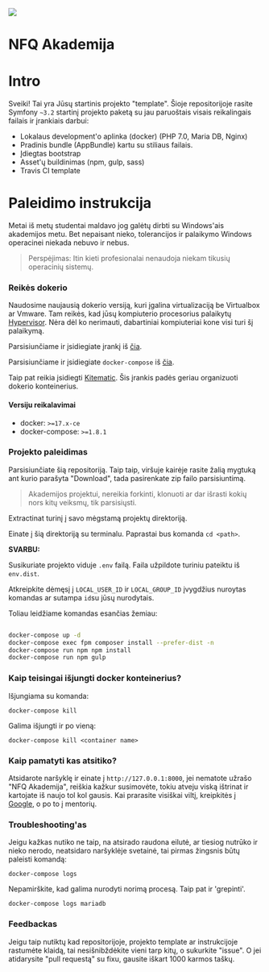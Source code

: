 ![](https://avatars0.githubusercontent.com/u/4995607?v=3&s=100)

NFQ Akademija
============

# Intro

Sveiki! Tai yra Jūsų startinis projekto "template". 
Šioje repositorijoje rasite Symfony `~3.2` startinį projekto paketą su jau paruoštais 
visais reikalingais failais ir įrankiais darbui:
 
- Lokalaus development'o aplinka (docker) (PHP 7.0, Maria DB, Nginx)
- Pradinis bundle (AppBundle) kartu su stiliaus failais.
- Įdiegtas bootstrap
- Asset'ų buildinimas (npm, gulp, sass)
- Travis CI template


# Paleidimo instrukcija

Metai iš metų studentai maldavo jog galėtų dirbti su Windows'ais akademijos metu.
 Bet nepaisant nieko, tolerancijos ir palaikymo Windows operacinei niekada nebuvo ir nebus.  

> Perspėjimas: Itin kieti profesionalai nenaudoja niekam tikusių operacinių sistemų. 

### Reikės dokerio

Naudosime naujausią dokerio versiją, kuri įgalina virtualizaciją be Virtualbox ar Vmware.
 Tam reikės, kad jūsų kompiuterio procesorius palaikytų [Hypervisor](https://en.wikipedia.org/wiki/Hypervisor).
 Nėra dėl ko nerimauti, dabartiniai kompiuteriai kone visi turi šį palaikymą.

Parsisiunčiame ir įsidiegiate įrankį iš [čia](https://www.digitalocean.com/community/tutorials/how-to-install-and-use-docker-on-ubuntu-16-04).

Parsisiunčiame ir įsidiegiate `docker-compose` iš [čia](https://github.com/docker/compose/releases).

Taip pat reikia įsidiegti [Kitematic](https://github.com/docker/kitematic/releases).
 Šis įrankis padės geriau organizuoti dokerio konteinerius. 

#### Versiju reikalavimai
* docker: `>=17.x-ce`
* docker-compose: `>=1.8.1`


### Projekto paleidimas

Parsisiunčiate šią repositoriją. Taip taip, viršuje kairėje rasite žalią mygtuką ant kurio parašyta "Download", tada pasirenkate zip failo parsisiuntimą.
 
> Akademijos projektui, nereikia forkinti, klonuoti ar dar išrasti kokių nors kitų veiksmų, tik parsisiųsti.
 
Extractinat turinį į savo mėgstamą projektų direktoriją.

Einate į šią direktoriją su terminalu. Paprastai bus komanda `cd <path>`.

**SVARBU:**

Susikuriate projekto viduje `.env` failą. Faila užpildote turiniu pateiktu iš `env.dist`.

Atkreipkite dėmęsį į `LOCAL_USER_ID` ir `LOCAL_GROUP_ID` įvygdžius nuroytas komandas ar sutampa `id`su jūsų nurodytais.

Toliau leidžiame komandas esančias žemiau:

```bash

docker-compose up -d
docker-compose exec fpm composer install --prefer-dist -n
docker-compose run npm npm install
docker-compose run npm gulp

```

### Kaip teisingai išjungti docker konteinerius?

Išjungiama su komanda:
```
docker-compose kill
```

Galima išjungti ir po vieną:
```
docker-compose kill <container name>
```


### Kaip pamatyti kas atsitiko?

Atsidarote naršyklę ir einate į `http://127.0.0.1:8000`,
 jei nematote užrašo "NFQ Akademija", reiškia kažkur susimovėte,
 tokiu atveju viską ištrinat ir kartojate iš naujo tol kol gausis.
 Kai prarasite visiškai viltį, kreipkitės į [Google](http://lmgtfy.com/?q=docker+is+now+working), o po to į mentorių.  

### Troubleshooting'as

Jeigu kažkas nutiko ne taip, na atsirado raudona eilutė, ar tiesiog nutrūko ir nieko nerodo, neatsidaro naršyklėje svetainė, tai pirmas žingsnis būtų paleisti komandą:

```
docker-compose logs
```

Nepamirškite, kad galima nurodyti norimą procesą. Taip pat ir 'grepinti'.

```
docker-compose logs mariadb
```

### Feedbackas

Jeigu taip nutiktų kad repositorijoje, projekto template ar instrukcijoje rastumėte klaidą, tai nesišnibždėkite vieni tarp kitų, o sukurkite "issue". 
O jei atidarysite "pull requestą" su fixu, gausite iškart 1000 karmos taškų.
